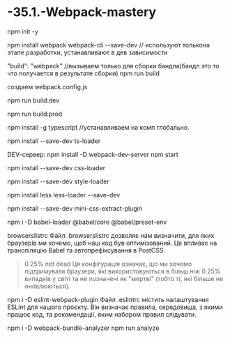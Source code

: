 # -35.1.-Webpack-mastery

npm init -y

npm install webpack webpack-cli --save-dev // используют толькона этапе разработки, устанавливают в дев зависимости 

"build": "webpack" //вызываем только для сборки бандла(бандл это то что получается в результате сборки)
npm run build

создаем 
webpack.config.js

npm run build:dev

npm run build:prod

npm install -g typescript //устанавливаем на комп глобально.

npm install --save-dev ts-loader

DEV-сервер:
npm install -D webpack-dev-server 
npm start 

npm install --save-dev css-loader

npm install --save-dev style-loader

npm install less less-loader --save-dev

npm install --save-dev mini-css-extract-plugin

npm i -D babel-loader @babel/core @babel/preset-env

browserslistrc
Файл .browserslistrc дозволяє нам визначити, для яких браузерів ми хочемо, щоб наш код був оптимізований. Це впливає на транспіляцію Babel та автопрефіксування в PostCSS.
> 0.25%
not dead
Ця конфігурація означає, що ми хочемо підтримувати браузери, які використовуються в більш ніж 0.25% випадків у світі та не позначені як "мертві" (тобто ті, які більше не оновлюються).

npm i -D eslint-webpack-plugin
Файл .eslintrc містить налаштування ESLint для нашого проєкту. Він визначає правила, середовища, з якими працює код, та рекомендації, яким набором правил слідувати.

npm i -D webpack-bundle-analyzer
npm run analyze
